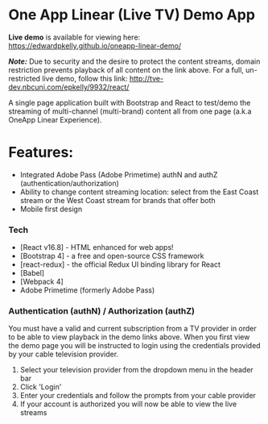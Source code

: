 # One App Linear (Live TV) Demo App

**Live demo** is available for viewing here: https://edwardpkelly.github.io/oneapp-linear-demo/

_**Note:**_ Due to security and the desire to protect the content streams, domain restriction prevents playback of all content on the link above. For a full, un-restricted live demo, follow this link: http://tve-dev.nbcuni.com/epkelly/9932/react/

A single page application built with Bootstrap and React to test/demo the streaming of multi-channel (multi-brand) content all from one page (a.k.a OneApp Linear Experience).

# Features:

  - Integrated Adobe Pass (Adobe Primetime) authN and authZ (authentication/authorization) 
  - Ability to change content streaming location: select from the East Coast stream or the West Coast stream for brands that offer both
  - Mobile first design 

### Tech

* [React v16.8] - HTML enhanced for web apps!
* [Bootstrap 4] - a free and open-source CSS framework
* [react-redux] - the official Redux UI binding library for React
* [Babel]
* [Webpack 4]
* Adobe Primetime (formerly Adobe Pass) 

### Authentication (authN) / Authorization (authZ)

You must have a valid and current subscription from a TV provider in order to be able to view playback in the demo links above. When you first view the demo page you will be instructed to login using the credentials provided by your cable television provider. 
1. Select your television provider from the dropdown menu in the header bar
2. Click 'Login'
3. Enter your credentials and follow the prompts from your cable provider
4. If your account is authorized you will now be able to view the live streams
